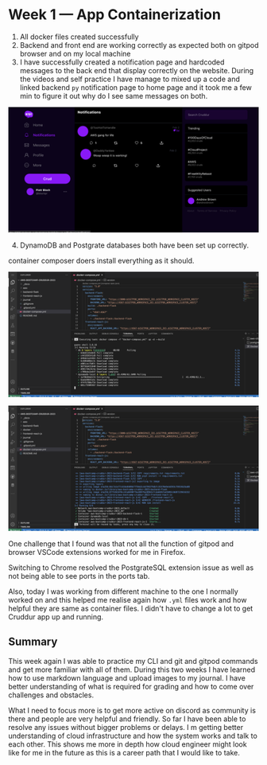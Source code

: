 # Week 1 — App Containerization

1. All docker files created successfully 
2. Backend and front end are working correctly as expected both on gitpod browser and on my local machine
3. I have successfully created a notification page and hardcoded messages to the back end that display correctly on the website. 
During the videos and self practice I have manage to mixed up a code and linked backend ```py``` notification page to home page and it took me a few min to figure it out why do I see same messages on both.

![Notification Page](https://github.com/bloch-code/aws-bootcamp-cruddur-2023/blob/main/_docs/assets/Screenshot%202023-02-25%20at%2015.27.48.png)

4. DynamoDB and Postgrate databases both have been set up correctly.

container composer doers install everything as it should. 

![Composer in action](https://github.com/bloch-code/aws-bootcamp-cruddur-2023/blob/main/_docs/assets/Screenshot%202023-02-25%20at%2016.39.07.png)


![Composer in action](https://github.com/bloch-code/aws-bootcamp-cruddur-2023/blob/main/_docs/assets/Screenshot%202023-02-25%20at%2016.40.28.png)

One challenge that I found was that not all the function of gitpod and browser VSCode extensions worked for me in Firefox.

Switching to Chrome resolved the PostgrateSQL extension issue as well as not being able to see ports in the ports tab.

Also, today I was working from different machine to the one I normally worked on and this helped me realise again how ```.yml``` files work and how helpful they are same as container files. I didn't have to change a lot to get Cruddur app up and running. 

## Summary

This week again I was able to practice my CLI and git and gitpod commands and get more familiar with all of them. 
During this two weeks I have learned how to use markdown language and upload images to my journal. I have better understanding of what is required for grading and how to come over challenges and obstacles.

What I need to focus more is to get more active on discord as community is there and people are very helpful and friendly. So far I have been able to resolve any issues without bigger problems or delays. I m getting better understanding of cloud infrastructure and how the system works and talk to each other. 
This shows me more in depth how cloud engineer might look like for me in the future as this is a career path that I would like to take.
